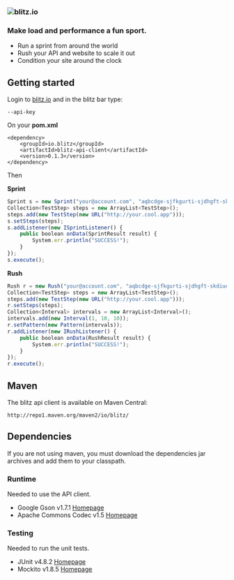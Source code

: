 ### ![blitz.io](http://blitz.io/images/logo2.png)

### Make load and performance a fun sport.

* Run a sprint from around the world
* Rush your API and website to scale it out
* Condition your site around the clock

## Getting started

Login to [blitz.io](http://blitz.io) and in the blitz bar type:
    
    --api-key

On your **pom.xml**

    <dependency>
        <groupId>io.blitz</groupId>
        <artifactId>blitz-api-client</artifactId>
        <version>0.1.3</version>
    </dependency>

Then

**Sprint**

```javascript
Sprint s = new Sprint("your@account.com", "aqbcdge-sjfkgurti-sjdhgft-skdiues");
Collection<TestStep> steps = new ArrayList<TestStep>();
steps.add(new TestStep(new URL("http://your.cool.app")));
s.setSteps(steps);
s.addListener(new ISprintListener() {
    public boolean onData(SprintResult result) {
        System.err.println("SUCCESS!");
    }
});
s.execute();
```

**Rush**

```javascript
Rush r = new Rush("your@account.com", "aqbcdge-sjfkgurti-sjdhgft-skdiues");
Collection<TestStep> steps = new ArrayList<TestStep>();
steps.add(new TestStep(new URL("http://your.cool.app")));
r.setSteps(steps);
Collection<Interval> intervals = new ArrayList<Interval>();
intervals.add(new Interval(1, 10, 10));
r.setPattern(new Pattern(intervals));
r.addListener(new IRushListener() {
    public boolean onData(RushResult result) {
        System.err.println("SUCCESS!");
    }
});
r.execute();
```

## Maven

The blitz api client is available on Maven Central:

    http://repo1.maven.org/maven2/io/blitz/

## Dependencies

If you are not using maven, you must download the dependencies jar archives and 
add them to your classpath.

### Runtime

Needed to use the API client.

* Google Gson v1.7.1 [Homepage](http://code.google.com/p/google-gson/)
* Apache Commons Codec v1.5 [Homepage](http://commons.apache.org/codec/)

### Testing

Needed to run the unit tests.

* JUnit v4.8.2 [Homepage](http://www.junit.org/)
* Mockito v1.8.5 [Homepage](http://mockito.org/)
